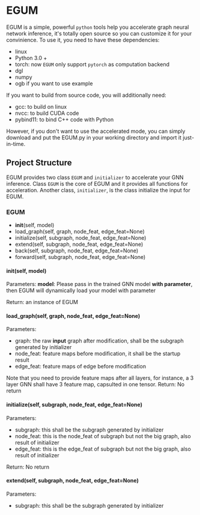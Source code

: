 # EGUM
EGUM is a simple, powerful `python` tools help you accelerate graph neural network inference, it's totally open source so you can customize it for your convinience. To use it, you need to have these dependencies:

* linux
* Python 3.0 +
* torch: now `EGUM` only support `pytorch` as computation backend
* dgl
* numpy
* ogb if you want to use example

If you want to build from source code, you will additionally need:
* gcc: to build on linux
* nvcc: to build CUDA code
* pybind11: to bind C++ code with Python

However, if you don't want to use the accelerated mode, you can simply download and put the EGUM.py in your working directory and import it just-in-time.

## Project Structure
EGUM provides two class `EGUM` and `initializer` to accelerate your GNN inference. Class `EGUM` is the core of EGUM and it provides all functions for acceleration. Another class, `initializer`, is the class initialize the input for EGUM.

### EGUM
* __init__(self, model)
* load_graph(self, graph, node_feat, edge_feat=None)
* initialize(self, subgraph, node_feat, edge_feat=None)
* extend(self, subgraph, node_feat, edge_feat=None)
* back(self, subgraph, node_feat, edge_feat=None)
* forward(self, subgraph, node_feat, edge_feat=None)
#### __init__(self, model)
Parameters: **model**: Please pass in the trained GNN model **with parameter**, then EGUM will dynamically load your model with parameter

Return: an instance of EGUM
#### load_graph(self, graph, node_feat, edge_feat=None)
Parameters: 
* graph: the raw **input** graph after modification, shall be the subgraph generated by initializer
* node_feat: feature maps before modification, it shall be the startup result
* edge_feat: feature maps of edge before modification

Note that you need to provide feature maps after all layers, for instance, a 3 layer GNN shall have 3 feature map, capsulted in one tensor.
Return: No return
#### initialize(self, subgraph, node_feat, edge_feat=None)
Parameters:
* subgraph: this shall be the subgraph generated by initializer
* node_feat: this is the node_feat of subgraph but not the big graph, also result of initializer
* edge_feat: this is the edge_feat of subgraph but not the big graph, also result of initializer

Return: No return
#### extend(self, subgraph, node_feat, edge_feat=None)
Parameters:
* subgraph: this shall be the subgraph generated by initializer
